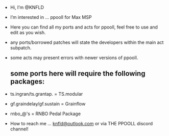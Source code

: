 -  Hi, I’m @KNFLD
-  I’m interested in ... ppooll for Max MSP
-  Here you can find all my ports and acts for ppooll, feel free to use and edit as you wish.

-  any ports/borrowed patches will state the developers within the main act subpatch.

-  some acts may present errors with newer versions of ppooll.

   some ports here will require the following packages:
   -

- ts.ingran/ts.grantap. = TS.modular


- gf.graindelay/gf.sustain = Grainflow


- rnbo_@'s = RNBO Pedal Package



- How to reach me ... knfld@outlook.com or via THE PPOOLL discord channel!

<!---
KNFLD/KNFLD is a ✨ special ✨ repository because its `README.md` (this file) appears on your GitHub profile.
You can click the Preview link to take a look at your changes.
--->
